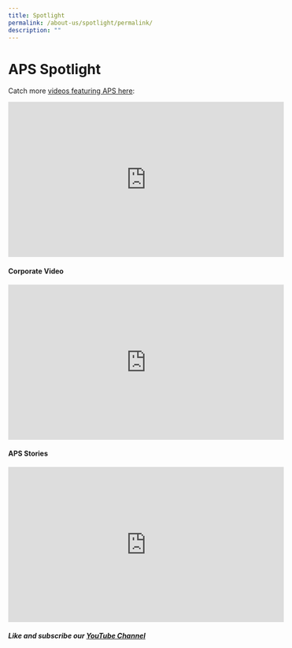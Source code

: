 ```yaml
---
title: Spotlight
permalink: /about-us/spotlight/permalink/
description: ""
---
```

APS Spotlight
=============

Catch more&nbsp;[videos featuring APS here](https://youtube.com/playlist?list=PLzyzUNYhGjzU3p0nDHeRcPouqllRooBvV):

<iframe width="560" height="315" src="https://www.youtube.com/embed/Dbu3egnwCEM?list=PLzyzUNYhGjzU3p0nDHeRcPouqllRooBvV" title="CNA | Don't Call Us Beaten | E04: Teen Spirit" frameborder="0" allow="accelerometer; autoplay; clipboard-write; encrypted-media; gyroscope; picture-in-picture" allowfullscreen=""></iframe>

#### Corporate Video

<iframe width="560" height="315" src="https://www.youtube.com/embed/IpH_2NFobZU?list=PLzyzUNYhGjzUKF2ix1kzUxRQpQdfanAFH" title="APS Corporate Video 2017" frameborder="0" allow="accelerometer; autoplay; clipboard-write; encrypted-media; gyroscope; picture-in-picture" allowfullscreen=""></iframe>


#### APS Stories

<iframe allowfullscreen="" allow="accelerometer; autoplay; clipboard-write; encrypted-media; gyroscope; picture-in-picture; web-share" frameborder="0" title="YouTube video player" src="https://www.youtube.com/embed/videoseries?list=PLzyzUNYhGjzVo6hZkoyPp5nDdfivCVlta" height="315" width="560"></iframe>

##### Like and subscribe our&nbsp;[YouTube Channel](https://www.youtube.com/channel/UCELGcRS7xPL_wnSdZqr2Hcg)